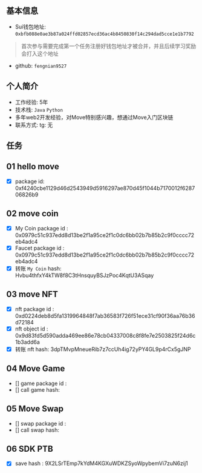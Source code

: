 ## 基本信息
- Sui钱包地址: `0xbfb088e0ae3b87a024ffd02857ecd36ac4b8450830f14c294dad5cce1e1b7792`
> 首次参与需要完成第一个任务注册好钱包地址才被合并，并且后续学习奖励会打入这个地址
- github: `fengnian9527`

## 个人简介
- 工作经验: 5年
- 技术栈: `Java` `Python`
- 多年web2开发经验，对Move特别感兴趣，想通过Move入门区块链
- 联系方式: tg: 无 

## 任务

##   01 hello move  
- [x] package id: 0xf4240cbe1129d46d2543949d5916297ae870d45f1044b7170012f628706826b9

##   02 move coin
- [x] My Coin package id : 0x0979c51c937edd8d13be2f1a95ce2f1c0dc6bb02b7b85b2c9f0cccc72eb4adc4
- [x] Faucet package id : 0x0979c51c937edd8d13be2f1a95ce2f1c0dc6bb02b7b85b2c9f0cccc72eb4adc4
- [x] 转账 `My Coin` hash:  Hvbu4thfxY4kTW8f8C3tHnsquyBSJzPoc4KqtU3ASqay

##   03 move NFT
- [x] nft package id : 0xd0224deb8d5fa1319964848f7ab36583f726f51ece31cf90f36aa76b36d72184
- [x] nft object id :  0x9d83fd5d590adda469ee86e78cb04337008c8f8fe7e2503825f24d6c1b3add6a
- [x] 转账 nft  hash: 3dpTMvpMneueRib7z7ccUh4ig72yPY4GL9p4rCx5gJNP

##   04 Move Game
- [] game package id :
- [] call game hash:

##   05 Move Swap
- [] swap package id :
- [] call swap hash:

##   06 SDK PTB
- [x] save hash : 9X2LSrTEmp7kYdM4KGXuWDKZSyoWpybemVi7zuN6zij1
